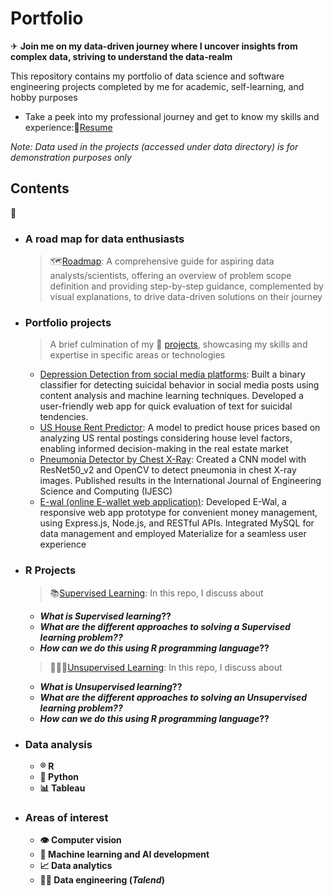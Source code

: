 # Portfolio

✈ __Join me on my data-driven journey where I uncover insights from complex data, striving to understand the data-realm__


This repository contains my portfolio of data science and software engineering projects completed by me for academic, self-learning, and hobby purposes
 
-   Take a peek into my professional journey and get to know my skills and experience:📝[Resume](https://github.com/shreeramgs/Resume/blob/main/Shreeram%20datascience.pdf)

_Note: Data used in the projects (accessed under data directory) is for demonstration purposes only_


## Contents
📖
-   ### A road map for data enthusiasts
    >   🗺️[Roadmap](https://github.com/shreeramgs/roadmap): A comprehensive guide for aspiring data analysts/scientists, offering an overview of problem scope definition and providing step-by-step guidance, complemented by visual explanations, to drive data-driven solutions on their journey


-   ### Portfolio projects
    >A brief culmination of my 💼 [projects](https://github.com/shreeramgs/Data-Science-projects/tree/main), showcasing my skills and expertise in specific areas or technologies
    -   [Depression Detection from social media platforms](https://github.com/shreeramgs/depression_detector): Built a binary classifier for detecting suicidal behavior in social media posts using content analysis and machine learning techniques. Developed a user-friendly web app for quick evaluation of text for suicidal tendencies.
    -   [US House Rent Predictor](https://github.com/shreeramgs/US_House_Rent_Predictor): A model to predict house prices based on analyzing US rental postings considering house level factors, enabling informed decision-making in the real estate market
    -   [Pneumonia Detector by Chest X-Ray](https://github.com/shreeramgs/pneumonia_detector): Created a CNN model with ResNet50_v2 and OpenCV to detect pneumonia in chest X-ray images. Published results in the International Journal of Engineering Science and Computing (IJESC)
    -   [E-wal (online E-wallet web application)](https://github.com/shreeramgs/E-wal): Developed E-Wal, a responsive web app prototype for convenient money management, using Express.js, Node.js, and RESTful APIs. Integrated MySQL for data management and employed Materialize for a seamless user experience

-   ### R Projects
    >   📚[Supervised Learning](https://github.com/shreeramgs/Data-Science-projects/tree/main/Data%20Science%20Projects/Supervised%20Learning%20Methods): In this repo, I discuss about

    -    **_What is Supervised learning_??**
    -   **_What are the different approaches to solving a Supervised learning problem??_** 
    -   **_How can we do this using R programming language_??**


    >   🕵🏻‍♂️[Unsupervised Learning](https://github.com/shreeramgs/Data-Science-projects/tree/main/Data%20Science%20Projects/unsupervised%20learning%20methods): In this repo, I discuss about
    -   **_What is Unsupervised learning_??**
    -   **_What are the different approaches to solving an Unsupervised learning problem??_** 
    -   **_How can we do this using R programming language_??**


-   ### Data analysis
    >   
    -   **®️ R**
    -   **🐍 Python**
    -   **📊 Tableau**

-   ### Areas of interest
    -   **👁️ Computer vision**
    -   **🤖 Machine learning and AI development**
    -   **📈 Data analytics**
    -   **👷🏻 Data engineering (_Talend_)**
